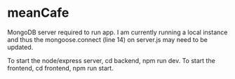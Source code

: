 # meanCafe

MongoDB server required to run app.  I am currently running a local instance and thus the mongoose.connect (line 14) on server.js may need to be updated.

To start the node/express server, cd backend, npm run dev.
To start the frontend, cd frontend, npm run start.